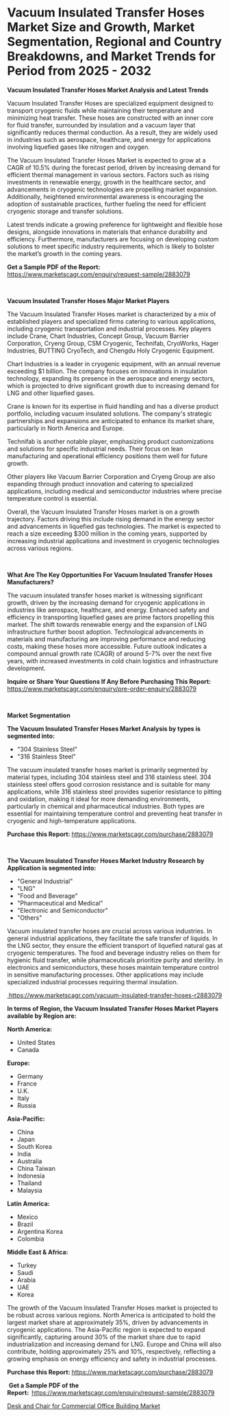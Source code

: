 <p><h1>Vacuum Insulated Transfer Hoses Market Size and Growth, Market Segmentation, Regional and Country Breakdowns, and Market Trends for Period from 2025 -  2032</h1></p><p><strong>Vacuum Insulated Transfer Hoses Market Analysis and Latest Trends</strong></p>
<p><p>Vacuum Insulated Transfer Hoses are specialized equipment designed to transport cryogenic fluids while maintaining their temperature and minimizing heat transfer. These hoses are constructed with an inner core for fluid transfer, surrounded by insulation and a vacuum layer that significantly reduces thermal conduction. As a result, they are widely used in industries such as aerospace, healthcare, and energy for applications involving liquefied gases like nitrogen and oxygen.</p><p>The Vacuum Insulated Transfer Hoses Market is expected to grow at a CAGR of 10.5% during the forecast period, driven by increasing demand for efficient thermal management in various sectors. Factors such as rising investments in renewable energy, growth in the healthcare sector, and advancements in cryogenic technologies are propelling market expansion. Additionally, heightened environmental awareness is encouraging the adoption of sustainable practices, further fueling the need for efficient cryogenic storage and transfer solutions. </p><p>Latest trends indicate a growing preference for lightweight and flexible hose designs, alongside innovations in materials that enhance durability and efficiency. Furthermore, manufacturers are focusing on developing custom solutions to meet specific industry requirements, which is likely to bolster the market’s growth in the coming years.</p></p>
<p><strong>Get a Sample PDF of the Report:&nbsp;</strong> <a href="https://www.marketscagr.com/enquiry/request-sample/2883079?utm_campaign=3201&utm_medium=2&utm_source=Github&utm_content=ia&utm_term=13032025&utm_id=vacuum-insulated-transfer-hoses">https://www.marketscagr.com/enquiry/request-sample/2883079</a></p>
<p>&nbsp;</p>
<p><strong>Vacuum Insulated Transfer Hoses Major Market Players</strong></p>
<p><p>The Vacuum Insulated Transfer Hoses market is characterized by a mix of established players and specialized firms catering to various applications, including cryogenic transportation and industrial processes. Key players include Crane, Chart Industries, Concept Group, Vacuum Barrier Corporation, Cryeng Group, CSM Cryogenic, Technifab, CryoWorks, Hager Industries, BUTTING CryoTech, and Chengdu Holy Cryogenic Equipment.</p><p>Chart Industries is a leader in cryogenic equipment, with an annual revenue exceeding $1 billion. The company focuses on innovations in insulation technology, expanding its presence in the aerospace and energy sectors, which is projected to drive significant growth due to increasing demand for LNG and other liquefied gases.</p><p>Crane is known for its expertise in fluid handling and has a diverse product portfolio, including vacuum insulated solutions. The company's strategic partnerships and expansions are anticipated to enhance its market share, particularly in North America and Europe.</p><p>Technifab is another notable player, emphasizing product customizations and solutions for specific industrial needs. Their focus on lean manufacturing and operational efficiency positions them well for future growth. </p><p>Other players like Vacuum Barrier Corporation and Cryeng Group are also expanding through product innovation and catering to specialized applications, including medical and semiconductor industries where precise temperature control is essential.</p><p>Overall, the Vacuum Insulated Transfer Hoses market is on a growth trajectory. Factors driving this include rising demand in the energy sector and advancements in liquefied gas technologies. The market is expected to reach a size exceeding $300 million in the coming years, supported by increasing industrial applications and investment in cryogenic technologies across various regions.</p></p>
<p>&nbsp;</p>
<p><strong>What Are The Key Opportunities For Vacuum Insulated Transfer Hoses Manufacturers?</strong></p>
<p><p>The vacuum insulated transfer hoses market is witnessing significant growth, driven by the increasing demand for cryogenic applications in industries like aerospace, healthcare, and energy. Enhanced safety and efficiency in transporting liquefied gases are prime factors propelling this market. The shift towards renewable energy and the expansion of LNG infrastructure further boost adoption. Technological advancements in materials and manufacturing are improving performance and reducing costs, making these hoses more accessible. Future outlook indicates a compound annual growth rate (CAGR) of around 5-7% over the next five years, with increased investments in cold chain logistics and infrastructure development.</p></p>
<p><strong>Inquire or Share Your Questions If Any Before Purchasing This Report:</strong> <a href="https://www.marketscagr.com/enquiry/pre-order-enquiry/2883079?utm_campaign=3201&utm_medium=2&utm_source=Github&utm_content=ia&utm_term=13032025&utm_id=vacuum-insulated-transfer-hoses">https://www.marketscagr.com/enquiry/pre-order-enquiry/2883079</a></p>
<p>&nbsp;</p>
<p><strong>Market Segmentation</strong></p>
<p><strong>The Vacuum Insulated Transfer Hoses Market Analysis by types is segmented into:</strong></p>
<p><ul><li>"304 Stainless Steel"</li><li>"316 Stainless Steel"</li></ul></p>
<p><p>The vacuum insulated transfer hoses market is primarily segmented by material types, including 304 stainless steel and 316 stainless steel. 304 stainless steel offers good corrosion resistance and is suitable for many applications, while 316 stainless steel provides superior resistance to pitting and oxidation, making it ideal for more demanding environments, particularly in chemical and pharmaceutical industries. Both types are essential for maintaining temperature control and preventing heat transfer in cryogenic and high-temperature applications.</p></p>
<p><strong>Purchase this Report:&nbsp;</strong><a href="https://www.marketscagr.com/purchase/2883079?utm_campaign=3201&utm_medium=2&utm_source=Github&utm_content=ia&utm_term=13032025&utm_id=vacuum-insulated-transfer-hoses">https://www.marketscagr.com/purchase/2883079</a></p>
<p>&nbsp;</p>
<p><strong>The Vacuum Insulated Transfer Hoses Market Industry Research by Application is segmented into:</strong></p>
<p><ul><li>"General Industrial"</li><li>"LNG"</li><li>"Food and Beverage"</li><li>"Pharmaceutical and Medical"</li><li>"Electronic and Semiconductor"</li><li>"Others"</li></ul></p>
<p><p>Vacuum insulated transfer hoses are crucial across various industries. In general industrial applications, they facilitate the safe transfer of liquids. In the LNG sector, they ensure the efficient transport of liquefied natural gas at cryogenic temperatures. The food and beverage industry relies on them for hygienic fluid transfer, while pharmaceuticals prioritize purity and sterility. In electronics and semiconductors, these hoses maintain temperature control in sensitive manufacturing processes. Other applications may include specialized industrial processes requiring thermal insulation.</p></p>
<p><a href="https://www.marketscagr.com/vacuum-insulated-transfer-hoses-r2883079?utm_campaign=3201&utm_medium=2&utm_source=Github&utm_content=ia&utm_term=13032025&utm_id=vacuum-insulated-transfer-hoses">&nbsp;https://www.marketscagr.com/vacuum-insulated-transfer-hoses-r2883079</a></p>
<p><strong>In terms of Region, the Vacuum Insulated Transfer Hoses Market Players available by Region are:</strong></p>
<p>
    <p> <strong> North America: </strong>
        <ul>
            <li>United States</li>
            <li>Canada</li>
        </ul>
        </p> 
    <p> <strong> Europe: </strong>
        <ul>
            <li>Germany</li>
            <li>France</li>
            <li>U.K.</li>
            <li>Italy</li>
            <li>Russia</li>
        </ul>
        </p> 
    <p> <strong> Asia-Pacific: </strong>
        <ul>
            <li>China</li>
            <li>Japan</li>
            <li>South Korea</li>
            <li>India</li>
            <li>Australia</li>
            <li>China Taiwan</li>
            <li>Indonesia</li>
            <li>Thailand</li>
            <li>Malaysia</li>
        </ul>
        </p> 
    <p> <strong> Latin America: </strong>
        <ul>
            <li>Mexico</li>
            <li>Brazil</li>
            <li>Argentina Korea</li>
            <li>Colombia</li>
        </ul>
        </p> 
    <p> <strong> Middle East & Africa: </strong>
        <ul>
            <li>Turkey</li>
            <li>Saudi</li>
            <li>Arabia</li>
            <li>UAE</li>
            <li>Korea</li>
        </ul>
    </p>
    </p>
<p><p>The growth of the Vacuum Insulated Transfer Hoses market is projected to be robust across various regions. North America is anticipated to hold the largest market share at approximately 35%, driven by advancements in cryogenic applications. The Asia-Pacific region is expected to expand significantly, capturing around 30% of the market share due to rapid industrialization and increasing demand for LNG. Europe and China will also contribute, holding approximately 25% and 10%, respectively, reflecting a growing emphasis on energy efficiency and safety in industrial processes.</p></p>
<p><strong>Purchase this Report: </strong><a href="https://www.marketscagr.com/purchase/2883079?utm_campaign=3201&utm_medium=2&utm_source=Github&utm_content=ia&utm_term=13032025&utm_id=vacuum-insulated-transfer-hoses">https://www.marketscagr.com/purchase/2883079</a></p>
<p>&nbsp;<strong>Get a Sample PDF of the Report:&nbsp;&nbsp;</strong><a href="https://www.marketscagr.com/enquiry/request-sample/2883079?utm_campaign=3201&utm_medium=2&utm_source=Github&utm_content=ia&utm_term=13032025&utm_id=vacuum-insulated-transfer-hoses">https://www.marketscagr.com/enquiry/request-sample/2883079</a></p>
<p><strong></strong></p>
<p><p><a href="https://github.com/vigoseiler/Market-Research-Report-List-1/blob/main/desk-and-chair-for-commercial-office-building-market.md?utm_campaign=3201&utm_medium=2&utm_source=Github&utm_content=ia&utm_term=13032025&utm_id=vacuum-insulated-transfer-hoses">Desk and Chair for Commercial Office Building Market</a></p></p>
